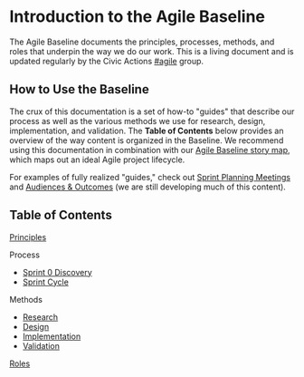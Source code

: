 # Introduction to the Agile Baseline

The Agile Baseline documents the principles, processes, methods, and roles that underpin the way we do our work. This is a living document and is updated regularly by the Civic Actions [#agile](https://civicactions.slack.com/messages/C02BGNDA4/) group.

## How to Use the Baseline

The crux of this documentation is a set of how-to "guides" that describe our process as well as the various methods we use for research, design, implementation, and validation. The **Table of Contents** below provides an overview of the way content is organized in the Baseline. We recommend using this documentation in combination with our [Agile Baseline story map](https://civicactions.storiesonboard.com/m/agile-baseline-story-map), which maps out an ideal Agile project lifecycle.

For examples of fully realized "guides," check out [Sprint Planning Meetings](/02-process/practices/sprint-planning-meetings.md) and [Audiences & Outcomes](/03-methods/1-research/audiences-and-outcomes-guide.md) (we are still developing much of this content).

## Table of Contents

[Principles](01-principles/principles.md)

Process

* [Sprint 0 Discovery](02-process/sprint-0-discovery.md)
* [Sprint Cycle](02-process/sprint-cycle.md)

Methods

* [Research](03-methods/1-research.md)
* [Design](03-methods/2-design.md)
* [Implementation](03-methods/3-implementation.md)
* [Validation](03-methods/4-validation.md)

[Roles](04-roles/roles.md)
